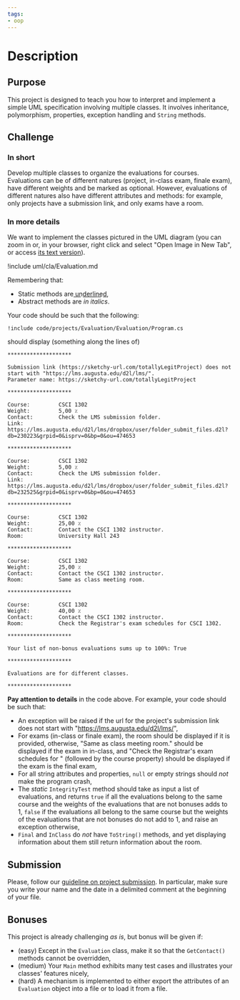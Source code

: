 ```yaml
---
tags:
- oop
---
```


# Description

## Purpose

This project is designed to teach you how to interpret and implement a simple UML specification involving multiple classes.
It involves inheritance, polymorphism, properties, exception handling and `String` methods.

## Challenge

### In short

Develop multiple classes to organize the evaluations for courses. 
Evaluations can be of different natures (project, in-class exam, finale exam), have different weights and be marked as optional.
However, evaluations of different natures also have different attributes and methods: for example, only projects have a submission link, and only exams have a room.

### In more details

We want to implement the classes pictured in the UML diagram (you can zoom in or, in your browser, right click and select "Open Image in New Tab", or access [its text version](./uml/cla/Evaluation.txt)).

!include uml/cla/Evaluation.md

Remembering  that:

- Static methods are u͟n͟d͟e͟r͟l͟i͟n͟e͟d͟,
- Abstract methods are *in italics*.

Your code should be such that the following:

```
!include code/projects/Evaluation/Evaluation/Program.cs
```

should display (something along the lines of)

```text
********************

Submission link (https://sketchy-url.com/totallyLegitProject) does not start with "https://lms.augusta.edu/d2l/lms/".
Parameter name: https://sketchy-url.com/totallyLegitProject

********************

Course:         CSCI 1302
Weight:         5,00 ٪
Contact:        Check the LMS submission folder.
Link:           https://lms.augusta.edu/d2l/lms/dropbox/user/folder_submit_files.d2l?db=230223&grpid=0&isprv=0&bp=0&ou=474653

********************

Course:         CSCI 1302
Weight:         5,00 ٪
Contact:        Check the LMS submission folder.
Link:           https://lms.augusta.edu/d2l/lms/dropbox/user/folder_submit_files.d2l?db=232525&grpid=0&isprv=0&bp=0&ou=474653

********************

Course:         CSCI 1302
Weight:         25,00 ٪
Contact:        Contact the CSCI 1302 instructor.
Room:           University Hall 243

********************

Course:         CSCI 1302
Weight:         25,00 ٪
Contact:        Contact the CSCI 1302 instructor.
Room:           Same as class meeting room.

********************

Course:         CSCI 1302
Weight:         40,00 ٪
Contact:        Contact the CSCI 1302 instructor.
Room:           Check the Registrar's exam schedules for CSCI 1302.

********************

Your list of non-bonus evaluations sums up to 100%: True

********************

Evaluations are for different classes.

********************
```

**Pay attention to details** in the code above. For example, your code should be such that:

- An exception will be raised if the url for the project's submission link does not start with "https://lms.augusta.edu/d2l/lms/",
- For exams (in-class or finale exam), the room should be displayed if it is provided, otherwise, "Same as class meeting room." should be displayed if the exam in in-class, and "Check the Registrar's exam schedules for " (followed by the course property) should be displayed if the exam is the final exam,
- For all string attributes and properties, `null` or empty strings should *not* make the program crash,
- The *static* `IntegrityTest` method should take as input a list of evaluations, and returns `true` if all the evaluations belong to the same course and the weights of the evaluations that are not bonuses adds to 1, `false` if the evaluations all belong to the same course but the weights of the evaluations that are not bonuses do not add to 1, and raise an exception otherwise,
- `Final` and `InClass` do *not* have `ToString()` methods, and yet displaying information about them still return information about the room.

## Submission

Please, follow our [guideline on project submission](https://princomp.github.io/projects/submission).
In particular, make sure you write your name and the date in a delimited comment at the beginning of your file.

## Bonuses

This project is already challenging *as is*, but bonus will be given if:

- (easy) Except in the `Evaluation` class, make it so that the `GetContact()` methods cannot be overridden,
- (medium) Your `Main` method exhibits many test cases and illustrates your classes' features nicely,
- (hard) A mechanism is implemented to either export the attributes of an `Evaluation` object into a file or to load it from a file.
